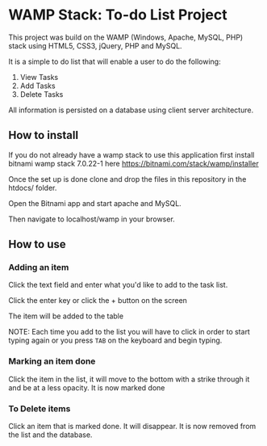 # WAMP Stack: To-do List Project
This project was build on the WAMP (Windows, Apache, MySQL, PHP) stack using HTML5, CSS3, jQuery, PHP and MySQL. <br/>

It is a simple to do list that will enable a user to do the following: <br/>

1. View Tasks
2. Add Tasks
3. Delete Tasks

All information is persisted on a database using client server architecture.<br/>

## How to install
If you do not already have a wamp stack to use this application first install bitnami wamp stack 7.0.22-1 here https://bitnami.com/stack/wamp/installer

Once the set up is done clone and drop the files in this repository in the htdocs/ folder.

Open the Bitnami app and start apache and MySQL.

Then navigate to localhost/wamp in your browser.

## How to use

### Adding an item
Click the text field and enter what you'd like to add to the task list.

Click the enter key or click the + button on the screen

The item will be added to the table

NOTE: Each time you add to the list you will have to click in order to start typing again or you press `TAB` on the keyboard and begin typing.

### Marking an item done
Click the item in the list, it will move to the bottom with a strike through it and be at a less opacity. It is now marked done

### To Delete items
Click an item that is marked done. It will disappear. It is now removed from the list and the database.
